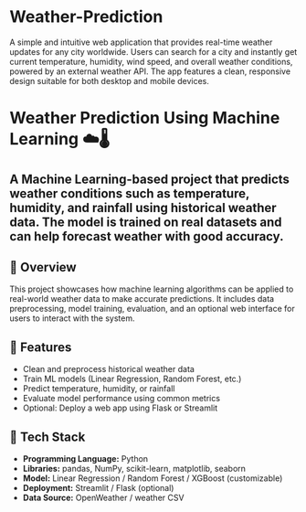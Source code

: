 # Weather-Prediction
A simple and intuitive web application that provides real-time weather updates for any city worldwide. Users can search for a city and instantly get current temperature, humidity, wind speed, and overall weather conditions, powered by an external weather API. The app features a clean, responsive design suitable for both desktop and mobile devices.

# Weather Prediction Using Machine Learning ☁️🌡️

A Machine Learning-based project that predicts weather conditions such as temperature, humidity, and rainfall using historical weather data. The model is trained on real datasets and can help forecast weather with good accuracy.
---

## 🚀 Overview

This project showcases how machine learning algorithms can be applied to real-world weather data to make accurate predictions. It includes data preprocessing, model training, evaluation, and an optional web interface for users to interact with the system.

## 📌 Features

- Clean and preprocess historical weather data
- Train ML models (Linear Regression, Random Forest, etc.)
- Predict temperature, humidity, or rainfall
- Evaluate model performance using common metrics
- Optional: Deploy a web app using Flask or Streamlit


## 🧠 Tech Stack

- **Programming Language:** Python
- **Libraries:** pandas, NumPy, scikit-learn, matplotlib, seaborn
- **Model:** Linear Regression / Random Forest / XGBoost (customizable)
- **Deployment:** Streamlit / Flask (optional)
- **Data Source:**   OpenWeather / weather CSV

